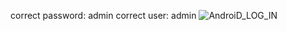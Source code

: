 
correct password: admin
correct user: admin
![AndroiD_LOG_IN](https://user-images.githubusercontent.com/68784061/126047306-6f420a3b-112b-4321-b103-73b6901a1f7b.PNG)
